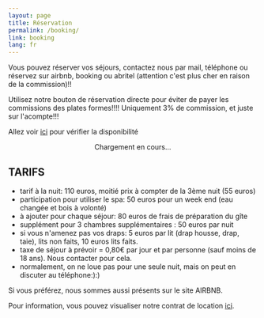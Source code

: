 ```yaml
---
layout: page
title: Réservation
permalink: /booking/
link: booking
lang: fr
---
```




Vous pouvez réserver vos séjours, contactez nous par mail, téléphone ou réservez sur airbnb, booking ou abritel (attention c'est plus cher en raison de la commission)!!

Utilisez notre bouton de réservation directe pour éviter de payer les commissions des plates formes!!!! Uniquement 3% de commission, et juste sur l'acompte!!!


Allez voir <a href="https://www.airbnb.fr/rooms/23445162?source_impression_id=p3_1677950169_foZD3M6K5WxsmGqp" target="_blank">ici</a> pour vérifier la disponibilité


<div id="ConstellationButtonContainer06793d60-aa77-4456-82f9-1e282daab00b" style="width:100%; text-align:center;" title="Ferme de l&#39;Ecurieux" data-id-projet='06793d60aa77445682f91e282daab00b'>Chargement en cours...</div><script type="text/javascript" src="https://reservation.elloha.com/Scripts/widget-loader.min.js?v=42"></script><script type="text/javascript">var constellationWidgetUrl06793d60aa77445682f91e282daab00b, constellationTypeModule06793d60aa77445682f91e282daab00b; constellationWidgetUrl06793d60aa77445682f91e282daab00b = 'https://reservation.elloha.com/Widget/BookingButton/06793d60-aa77-4456-82f9-1e282daab00b?idoi=4dc86106-0a4b-41af-ba35-56f89c1f59ab&culture=fr-FR'; constellationTypeModule06793d60aa77445682f91e282daab00b=3; constellationBookingButtonLoad('ConstellationButtonContainer06793d60-aa77-4456-82f9-1e282daab00b');</script>



TARIFS
--------------------


- tarif à la nuit: 110 euros, moitié prix à compter de la 3ème nuit (55 euros)
- participation pour utiliser le spa: 50 euros pour un week end (eau changée et bois à volonté)
- à ajouter pour chaque séjour: 80 euros de frais de préparation du gîte
- supplément pour 3 chambres supplémentaires : 50 euros par nuit
- si vous n'amenez pas vos draps: 5 euros par lit (drap housse, drap, taie), lits non faits, 10 euros lits faits.
- taxe de séjour à prévoir = 0,80€ par jour et par personne (sauf moins de 18 ans). Nous contacter pour cela.
- normalement, on ne loue pas pour une seule nuit, mais on peut en discuter au téléphone:):)

Si vous préférez, nous sommes aussi présents sur le site AIRBNB.

Pour information, vous pouvez visualiser notre contrat de location <a href="/contrat/2023-PG-.pdf" target="_blank">ici</a>.




